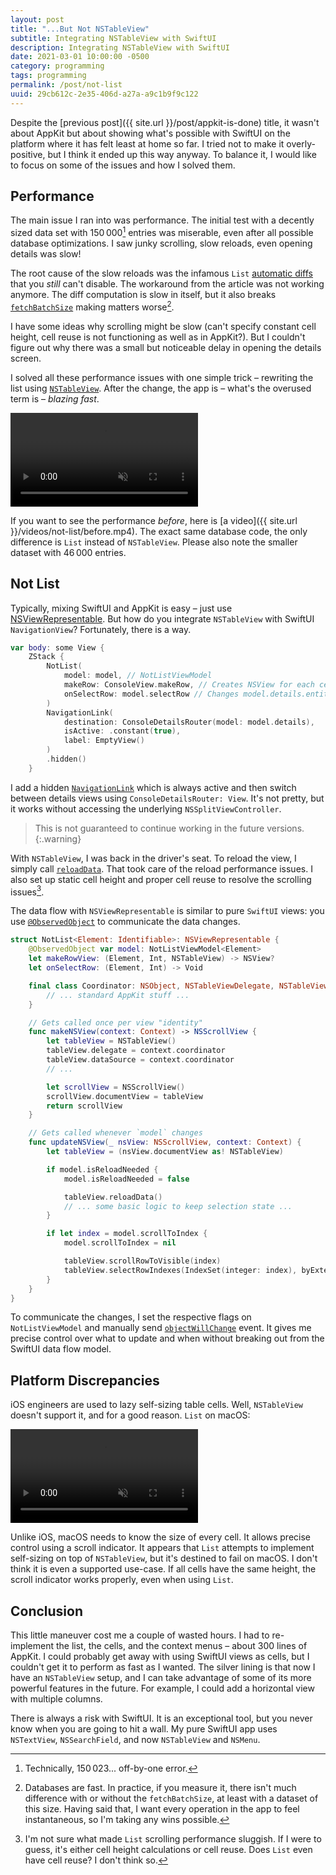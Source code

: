 ```yaml
---
layout: post
title: "...But Not NSTableView"
subtitle: Integrating NSTableView with SwiftUI
description: Integrating NSTableView with SwiftUI
date: 2021-03-01 10:00:00 -0500
category: programming
tags: programming
permalink: /post/not-list
uuid: 29cb612c-2e35-406d-a27a-a9c1b9f9c122
---
```


Despite the [previous post]({{ site.url }}/post/appkit-is-done) title, it wasn't about AppKit but about showing what's possible with SwiftUI on the platform where it has felt least at home so far. I tried not to make it overly-positive, but I think it ended up this way anyway. To balance it, I would like to focus on some of the issues and how I solved them.

## Performance

The main issue I ran into was performance. The initial test with a decently sized data set with 150 000[^1] entries was miserable, even after all possible database optimizations. I saw junky scrolling, slow reloads, even opening details was slow!

The root cause of the slow reloads was the infamous `List` [automatic diffs](https://www.hackingwithswift.com/articles/210/how-to-fix-slow-list-updates-in-swiftui) that you _still_ can't disable. The workaround from the article was not working anymore. The diff computation is slow in itself, but it also breaks [`fetchBatchSize`](https://developer.apple.com/documentation/coredata/nsfetchrequest/1506558-fetchbatchsize) making matters worse[^2].

I have some ideas why scrolling might be slow (can't specify constant cell height, cell reuse is not functioning as well as in AppKit?). But I couldn't figure out why there was a small but noticeable delay in opening the details screen.

I solved all these performance issues with one simple trick – rewriting the list using [`NSTableView`](https://developer.apple.com/documentation/appkit/nstableview). After the change, the app is – what's the overused term is – *blazing fast*.

<div class="BlogVideo">
<video autoplay loop muted playsinline preload="auto">
  <source src="{{ site.url }}/videos/not-list/after-2.mp4" type="video/mp4">
</video>
</div>

If you want to see the performance _before_, here is [a video]({{ site.url }}/videos/not-list/before.mp4). The exact same database code, the only difference is `List` instead of `NSTableView`. Please also note the smaller dataset with 46 000 entries.


## Not List

Typically, mixing SwiftUI and AppKit is easy – just use [NSViewRepresentable](https://developer.apple.com/documentation/swiftui/nsviewrepresentable). But how do you integrate `NSTableView` with SwiftUI `NavigationView`? Fortunately, there is a way.

```swift
var body: some View {
    ZStack {
        NotList(
            model: model, // NotListViewModel
            makeRow: ConsoleView.makeRow, // Creates NSView for each cell
            onSelectRow: model.selectRow // Changes model.details.entity
        )
        NavigationLink(
            destination: ConsoleDetailsRouter(model: model.details),
            isActive: .constant(true),
            label: EmptyView()
        )
        .hidden()
    }
```

I add a hidden [`NavigationLink`](https://developer.apple.com/documentation/swiftui/navigationlink) which is always active and then switch between details views using `ConsoleDetailsRouter: View`. It's not pretty, but it works without accessing the underlying `NSSplitViewController`.

> This is not guaranteed to continue working in the future versions.
{:.warning}

With `NSTableView`, I was back in the driver's seat. To reload the view, I simply call [`reloadData`](https://developer.apple.com/documentation/appkit/nstableview/1528382-reloaddata). That took care of the reload performance issues. I also set up static cell height and proper cell reuse to resolve the scrolling issues[^3].

The data flow with `NSViewRepresentable` is similar to pure `SwiftUI` views: you use [`@ObservedObject`](https://developer.apple.com/documentation/swiftui/observedobject) to communicate the data changes.

```swift
struct NotList<Element: Identifiable>: NSViewRepresentable {
    @ObservedObject var model: NotListViewModel<Element>
    let makeRowView: (Element, Int, NSTableView) -> NSView?
    let onSelectRow: (Element, Int) -> Void

    final class Coordinator: NSObject, NSTableViewDelegate, NSTableViewDataSource {
        // ... standard AppKit stuff ...
    }

    // Gets called once per view "identity"
    func makeNSView(context: Context) -> NSScrollView {
        let tableView = NSTableView()
        tableView.delegate = context.coordinator
        tableView.dataSource = context.coordinator
        // ...

        let scrollView = NSScrollView()
        scrollView.documentView = tableView
        return scrollView
    }

    // Gets called whenever `model` changes
    func updateNSView(_ nsView: NSScrollView, context: Context) {
        let tableView = (nsView.documentView as! NSTableView)

        if model.isReloadNeeded {
            model.isReloadNeeded = false

            tableView.reloadData()
            // ... some basic logic to keep selection state ...
        }

        if let index = model.scrollToIndex {
            model.scrollToIndex = nil

            tableView.scrollRowToVisible(index)
            tableView.selectRowIndexes(IndexSet(integer: index), byExtendingSelection: false)
        }
    }
}
```

To communicate the changes, I set the respective flags on `NotListViewModel` and manually send [`objectWillChange`](https://developer.apple.com/documentation/combine/observableobject) event. It gives me precise control over what to update and when without breaking out from the SwiftUI data flow model.

## Platform Discrepancies

iOS engineers are used to lazy self-sizing table cells. Well, `NSTableView` doesn't support it, and for a good reason. `List` on macOS:

<div class="BlogVideo NewScreenshot">
<video autoplay loop muted playsinline preload="auto">
  <source src="{{ site.url }}/videos/not-list/scroll-indicator-issue.mp4" type="video/mp4">
</video>
</div>

Unlike iOS, macOS needs to know the size of every cell. It allows precise control using a scroll indicator. It appears that `List` attempts to implement self-sizing on top of `NSTableView`, but it's destined to fail on macOS. I don't think it is even a supported use-case. If all cells have the same height, the scroll indicator works properly, even when using `List`.

## Conclusion

This little maneuver cost me a couple of wasted hours. I had to re-implement the list, the cells, and the context menus – about 300 lines of AppKit. I could probably get away with using SwiftUI views as cells, but I couldn't get it to perform as fast as I wanted. The silver lining is that now I have an `NSTableView` setup, and I can take advantage of some of its more powerful features in the future. For example, I could add a horizontal view with multiple columns.

There is always a risk with SwiftUI. It is an exceptional tool, but you never know when you are going to hit a wall. My pure SwiftUI app uses `NSTextView`, `NSSearchField`, and now `NSTableView` and `NSMenu`.

<div class="FootnotesSection" markdown="1">

[^1]: Technically, 150 023... off-by-one error.
[^2]: Databases are fast. In practice, if you measure it, there isn't much difference with or without the `fetchBatchSize`, at least with a dataset of this size. Having said that, I want every operation in the app to feel instantaneous, so I'm taking any wins possible.
[^3]: I'm not sure what made `List` scrolling performance sluggish. If I were to guess, it's either cell height calculations or cell reuse. Does `List` even have cell reuse? I don't think so.